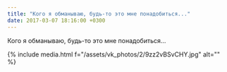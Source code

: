 ```yaml
---
title: "Кого я обманываю, будь-то это мне понадобиться..."
date: 2017-03-07 18:16:00 +0300
---
```


Кого я обманываю, будь-то это мне понадобиться...

{% include media.html f="/assets/vk_photos/2/9zz2vBSvCHY.jpg" alt="" %}
